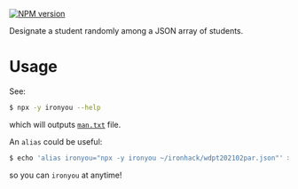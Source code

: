 [![NPM version](https://img.shields.io/npm/v/ironyou.svg?style=flat)](https://www.npmjs.com/package/ironyou)

Designate a student randomly among a JSON array of students.

# Usage

See:

```sh
$ npx -y ironyou --help
```

which will outputs [`man.txt`](man.txt) file.

An `alias` could be useful:

```sh
$ echo 'alias ironyou="npx -y ironyou ~/ironhack/wdpt202102par.json"' >> ~/.bashrc && source ~/.bashrc
```

so you can `ironyou` at anytime!